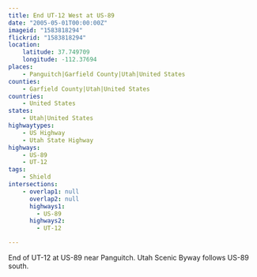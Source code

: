 ```yaml
---
title: End UT-12 West at US-89
date: "2005-05-01T00:00:00Z"
imageid: "1583818294"
flickrid: "1583818294"
location:
    latitude: 37.749709
    longitude: -112.37694
places:
    - Panguitch|Garfield County|Utah|United States
counties:
    - Garfield County|Utah|United States
countries:
    - United States
states:
    - Utah|United States
highwaytypes:
    - US Highway
    - Utah State Highway
highways:
    - US-89
    - UT-12
tags:
    - Shield
intersections:
    - overlap1: null
      overlap2: null
      highways1:
        - US-89
      highways2:
        - UT-12

---
```

End of UT-12 at US-89 near Panguitch.  Utah Scenic Byway follows US-89 south.